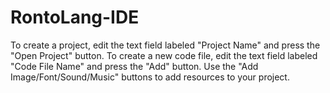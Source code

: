 # RontoLang-IDE
To create a project, edit the text field labeled "Project Name" and press the "Open Project" button.
To create a new code file, edit the text field labeled "Code File Name" and press the "Add" button.
Use the "Add Image/Font/Sound/Music" buttons to add resources to your project.


